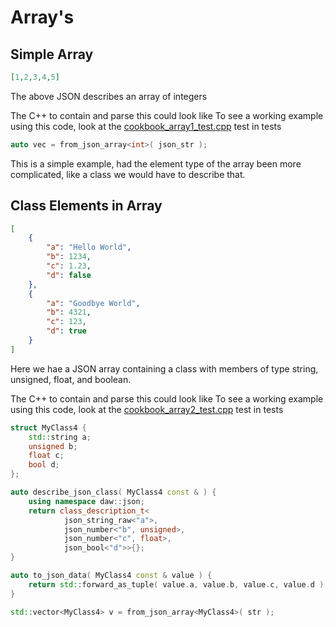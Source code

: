 # Array's

## Simple Array
```json
[1,2,3,4,5]
```
The above JSON describes an array of integers

The C++ to contain and parse this could look like
To see a working example using this code, look at the [cookbook_array1_test.cpp](../tests/cookbook_array1_test.cpp) test in tests
```cpp
auto vec = from_json_array<int>( json_str );
```

This is a simple example, had the element type of the array been more complicated, like a class we would have to describe that.


## Class Elements in Array

```json
[
	{
		"a": "Hello World", 
		"b": 1234, 
		"c": 1.23, 
		"d": false
	}, 
	{
		"a": "Goodbye World",
		"b": 4321,
		"c": 123,
		"d": true
	}
]
```

Here we hae a JSON array containing a class with members of type string, unsigned, float, and boolean.

The C++ to contain and parse this could look like
To see a working example using this code, look at the [cookbook_array2_test.cpp](../tests/cookbook_array2_test.cpp) test in tests

```C++
struct MyClass4 {
	std::string a;
	unsigned b;
	float c;
	bool d;
};

auto describe_json_class( MyClass4 const & ) {
    using namespace daw::json;
    return class_description_t<
			json_string_raw<"a">,
            json_number<"b", unsigned>,
            json_number<"c", float>,
            json_bool<"d">>{};
}

auto to_json_data( MyClass4 const & value ) {
	return std::forward_as_tuple( value.a, value.b, value.c, value.d );
}

std::vector<MyClass4> v = from_json_array<MyClass4>( str );
```


